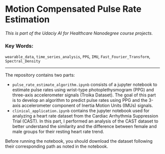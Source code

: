 # Motion Compensated Pulse Rate Estimation
*This is part of the Udaciy AI for Healthcare Nanodegree course projects.*

### Key Words:
`wearable_data`, `time_series_analysis`, `PPG`, `IMU`, `Fast_Fourier_Transform`, `Spectral_Density`

-------
The repository contains two parts:
- `pulse_rate_estimate_algorithm.ipynb` consists of a jupyter notebook to estimate pulse rates using wrist-type photoplethysmogram (PPG) and three-axis accelerometer signals (Troika Dataset). The goal of this part is to develop an algorithm to predict pulse rates using PPG and the 3-axis accelerometer component of Inertia Motion Units (IMUs) signals.
-  `clinical_application.ipynb` contains the jupyter notebook used for analyzing a heart rate dataset from the Cardiac Arrhythmia Suppression Trial (CAST). In this part, I performed an analysis of the CAST dataset to better understand the similarity and the difference between female and male groups for their resting heart rate trend. 

 Before running the notebook, you should download the dataset following their corresponding path as noted in the notebook.

